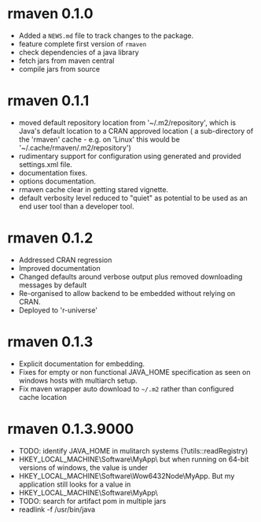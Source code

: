 # rmaven 0.1.0

* Added a `NEWS.md` file to track changes to the package.
* feature complete first version of `rmaven`
* check dependencies of a java library
* fetch jars from maven central
* compile jars from source

# rmaven 0.1.1

* moved default repository location from '~/.m2/repository', which is Java's default location to a CRAN approved location 
( a sub-directory of the 'rmaven' cache - e.g. on 'Linux' this would be '~/.cache/rmaven/.m2/repository')
* rudimentary support for configuration using generated and provided settings.xml file.
* documentation fixes.
* options documentation.
* rmaven cache clear in getting stared vignette. 
* default verbosity level reduced to "quiet" as potential to be used as an end user tool than a developer tool.

# rmaven 0.1.2

* Addressed CRAN regression 
* Improved documentation
* Changed defaults around verbose output plus removed downloading messages
by default
* Re-organised to allow backend to be embedded without relying on CRAN.
* Deployed to 'r-universe'

# rmaven 0.1.3

* Explicit documentation for embedding.
* Fixes for empty or non functional JAVA_HOME specification as seen on windows
hosts with multiarch setup.
* Fix maven wrapper auto download to `~/.m2` rather than configured cache 
location

# rmaven 0.1.3.9000

* TODO: identify JAVA_HOME in mulitarch systems (?utils::readRegistry)
* HKEY_LOCAL_MACHINE\Software\MyApp\ but when running on 64-bit versions of windows, the value is under 
* HKEY_LOCAL_MACHINE\Software\Wow6432Node\MyApp. But my application still looks for a value in 
* HKEY_LOCAL_MACHINE\Software\MyApp\
* TODO: search for artifact pom in multiple jars
* readlink -f /usr/bin/java
